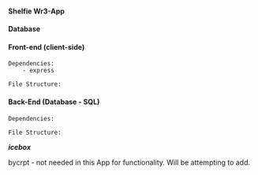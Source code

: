 #### Shelfie Wr3-App

#### Database

#### Front-end (client-side)

    Dependencies:
        - express

    File Structure:

#### Back-End (Database - SQL)

    Dependencies:

    File Structure:

***icebox***

bycrpt - not needed in this App for functionality. Will be attempting to add. 
